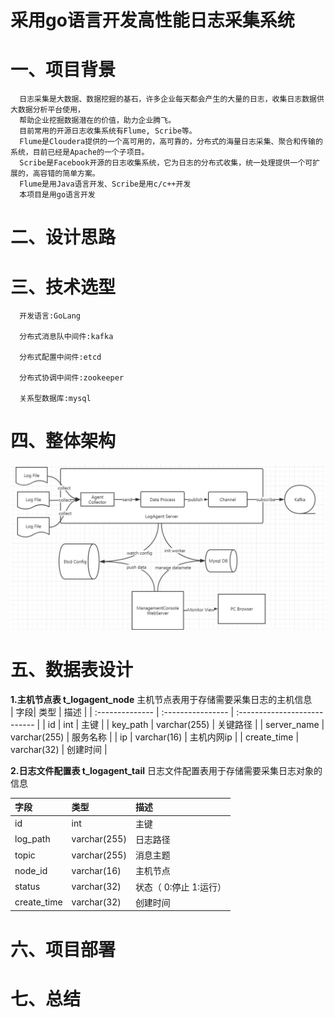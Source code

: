 # 采用go语言开发高性能日志采集系统

# 一、项目背景
      日志采集是大数据、数据挖掘的基石，许多企业每天都会产生的大量的日志，收集日志数据供大数据分析平台使用，
      帮助企业挖掘数据潜在的价值，助力企业腾飞。
      目前常用的开源日志收集系统有Flume, Scribe等。
      Flume是Cloudera提供的一个高可用的，高可靠的，分布式的海量日志采集、聚合和传输的系统，目前已经是Apache的一个子项目。
      Scribe是Facebook开源的日志收集系统，它为日志的分布式收集，统一处理提供一个可扩展的，高容错的简单方案。
      Flume是用Java语言开发、Scribe是用c/c++开发
      本项目是用go语言开发
        
# 二、设计思路

# 三、技术选型
      
      开发语言:GoLang
      
      分布式消息队中间件:kafka
      
      分布式配置中间件:etcd
      
      分布式协调中间件:zookeeper
      
      关系型数据库:mysql

# 四、整体架构

![日志集采架构图](https://raw.githubusercontent.com/fdong1521/go-logagent/master/img-doc/%E6%97%A5%E5%BF%97%E9%87%87%E9%9B%86%E5%99%A8%E6%9E%B6%E6%9E%84%E5%9B%BE.png)

# 五、数据表设计
**1.主机节点表 t_logagent_node**
   主机节点表用于存储需要采集日志的主机信息    
| 字段| 类型 | 描述 |
| :-------------- | :---------------- | :--------------------------- |
| id | int | 主键 |
| key_path | varchar(255) | 关键路径 |
| server_name | varchar(255) | 服务名称 |
| ip |  varchar(16) | 主机内网ip |
| create_time | varchar(32) | 创建时间 |

**2.日志文件配置表 t_logagent_tail**
   日志文件配置表用于存储需要采集日志对象的信息

| 字段| 类型 | 描述 |
| :-------------- | :---------------- | :--------------------------- |
| id | int | 主键 |
| log_path | varchar(255) | 日志路径 |
| topic | varchar(255) | 消息主题 |
| node_id |  varchar(16) | 主机节点 |
| status | varchar(32) | 状态（ 0:停止 1:运行） |
| create_time | varchar(32) | 创建时间 |



# 六、项目部署




# 七、总结
